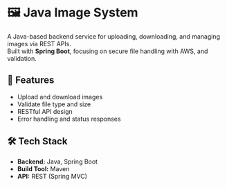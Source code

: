# 🖼️ Java Image System

A Java-based backend service for uploading, downloading, and managing images via REST APIs.  
Built with **Spring Boot**, focusing on secure file handling with AWS, and validation.

## 🚀 Features
- Upload and download images  
- Validate file type and size  
- RESTful API design  
- Error handling and status responses  

## 🛠️ Tech Stack
- **Backend:** Java, Spring Boot  
- **Build Tool:** Maven  
- **API:** REST (Spring MVC)  
